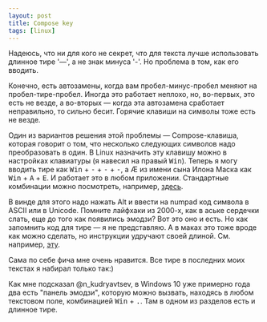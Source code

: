 ```yaml
---
layout: post
title: Compose key
tags: [linux]
---
```

Надеюсь, что ни для кого не секрет, что для текста лучше использовать длинное тире '—', а не знак минуса '-'. Но проблема в том, как его вводить.

Конечно, есть автозамены, когда вам пробел-минус-пробел меняют на пробел-тире-пробел. Иногда это работает неплохо, но, во-первых, это есть не везде, а во-вторых — когда эта автозамена сработает неправильно, то сильно бесит. Горячие клавиши на символы тоже есть не везде.

Один из вариантов решения этой проблемы — Compose-клавиша, которая говорит о том, что несколько следующих символов надо преобразовать в один. В Linux назначить эту клавишу можно в настройках клавиатуры (я навесил на правый <kbd>Win</kbd>). Теперь я могу вводить тире как <kbd>Win</kbd> + <kbd>-</kbd> + <kbd>-</kbd> + <kbd>-</kbd>, а Æ из имени сына Илона Маска как <kbd>Win</kbd> + <kbd>A</kbd> + <kbd>E</kbd>. И работает это в любом приложении. Стандартные комбинации можно посмотреть, например, [здесь](https://en.wikipedia.org/wiki/Compose_key).

В винде для этого надо нажать Alt и ввести на numpad код символа в ASCII или в Unicode. Помните лайфхаки из 2000-х, как в аське сердечки слать, еще до того как появились эмодзи? Вот это оно и есть. Но как запомнить код для тире — я не представляю. А в маках это тоже вроде как можно сделать, но инструкции удручают своей длиной. См. например, [эту](http://lolengine.net/blog/2012/06/17/compose-key-on-os-x).

Сама по себе фича мне очень нравится. Все тире в последних моих текстах я набирал только так:)

Как мне подсказал @n_kudryavtsev, в Windows 10 уже примерно года два есть "панель эмодзи", которую можно вызвать, находясь в любом текстовом поле, комбинацией <kbd>Win</kbd> + <kbd>.</kbd>. Там в одном из разделов есть и длинное тире.

